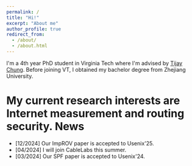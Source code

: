 ```yaml
---
permalink: /
title: "Hi!"
excerpt: "About me"
author_profile: true
redirect_from: 
  - /about/
  - /about.html
---
```


I'm a 4th year PhD student in Virginia Tech where I'm advised by [Tijay Chung](https://taejoong.github.io/). 
Before joining VT, I obtained my bachelor degree from Zhejiang University.

My current research interests are Internet measurement and routing security. 
News
===
+ [12/2024] Our ImpROV paper is accepted to Usenix'25.
+ [04/2024] I will join CableLabs this summer.
+ [03/2024] Our SPF paper is accepted to Usenix'24.